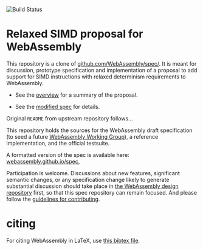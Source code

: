 ![Build Status](https://github.com/WebAssembly/relaxed-simd/actions/workflows/main.yml/badge.svg)

# Relaxed SIMD proposal for WebAssembly

This repository is a clone of [github.com/WebAssembly/spec/](https://github.com/WebAssembly/spec/).
It is meant for discussion, prototype specification and implementation of a proposal to
add support for SIMD instructions with relaxed determinism requirements to WebAssembly.

* See the [overview](proposals/relaxed-simd/Overview.md) for a summary of the proposal.

* See the [modified spec](https://webassembly.github.io/relaxed-simd/) for details.

Original `README` from upstream repository follows…

This repository holds the sources for the WebAssembly draft specification
(to seed a future
[WebAssembly Working Group](https://lists.w3.org/Archives/Public/public-new-work/2017Jun/0005.html)),
a reference implementation, and the official testsuite.

A formatted version of the spec is available here:
[webassembly.github.io/spec](https://webassembly.github.io/spec/),

Participation is welcome. Discussions about new features, significant semantic
changes, or any specification change likely to generate substantial discussion
should take place in
[the WebAssembly design repository](https://github.com/WebAssembly/design)
first, so that this spec repository can remain focused. And please follow the
[guidelines for contributing](Contributing.md).

# citing

For citing WebAssembly in LaTeX, use [this bibtex file](wasm-specs.bib).

